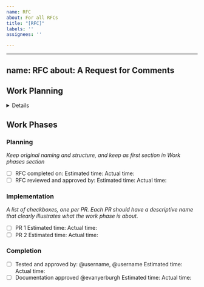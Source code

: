 ```yaml
---
name: RFC
about: For all RFCs
title: "[RFC]"
labels: ''
assignees: ''

---
```


---
name: RFC
about: A Request for Comments
---

## Work Planning

<details>
  <summary>Details</summary>

<h2 id="table-of-contents">Table of Contents</h2>

- [Housekeeping](#housekeeping)
- [Named Concepts](#named-concepts)
- [Summary](#summary)
- [Reference-Level Explanation](#reference-level-explanation)
- [Alternatives](#alternatives)
  * [Rationale](#rationale)
- [Drawbacks](#drawbacks)
- [Useful References](#useful-references)
- [Unresolved questions](#unresolved-questions)
- [Parts of the system affected](#parts-of-the-system-affected)
- [Future possibilities](#future-possibilities)
- [Infrastructure](#infrastructure)
- [Testing](#testing)
- [Documentation](#documentation)
- [Version History](#version-history)
- [Recordings](#recordings)
- [Work Phases](#work-phases)

<h2 id="housekeeping">Housekeeping</h2>

*Please add ref in specified format into `RFC` title, e.g `[RFC9999]` if corresponding RFW is `[RFW9999]`.*

*Please add into this `RFC` and related `PR's` titles `[RFC_id]` e.g `[RFC_9999]`.*

ALL BELOW FIELDS ARE REQUIRED

<h2 id="named-concepts">Named Concepts</h2>

*Explain any new concepts introduced in this request.*

<h2 id="summary">Summary</h2>

*Explain in a Single paragraph what this request is about.*

<h2 id="reference-level-explanation">Reference-Level Explanation</h2>

*This section provides a detailed technical overview of the work. The design is explained with enough depth and detail to make it clear how:*

<em>

- The proposed changes interact with other systems (or other parts of the system that is changed)
- The actual implementation will take place
- Known challenges can be readily overcome

</em>

*This section includes practical examples and explain how this proposal makes those examples work.*

*This section becomes the engineering specification and work plan, so it must be sufficiently detailed to faciliate for that.*

<h2 id="alternatives">Alternatives</h2>


*Confirm that alternative approaches have been evaluated and explain those alternatives briefly.*

<h3 id="rationale">Rationale</h3>

<em>

- Why the currently proposed design was selected over alternatives?
- What would be the impact of going with one of the alternative approaches?
- Is the evaluation tentative, or is it recommended to use more time to evaluate different approaches?
</em>

<h2 id="drawbacks">Drawbacks</h2>

*Describe any particular caveats and drawbacks that may arise from fulfilling this particular request?*

<h2 id="useful-rererences">Useful References</h2>

*Describe useful parallels and learnings from other requests, or work in previous projects.*

<em>
  
- What similar work have we already successfully completed?
- Is this something that have already been built by others?
- What other related learnings we have?
- Are there useful academic literature or other articles related with this topic? (provide links)
- Have we built a relevant prototype previously?
- Do we have a rough mock for the UI/UX?
- Do we have a schematic for the system?

</em>

<h2 id="unresolved-questions">Unresolved Questions</h2>

<em>

- What is there that is unresolved (and will be resolved as part of fulfilling this request)?
- Are there other requests with same or similar problems to solve?
  
</em>

<h2 id="parts-of-the-system-affected">Parts of the System Affected</h2>

<em>

- Which parts of the current system are affected by this request?
- What other open requests are closely related with this request?
- Does this request depend on fulfillment of any other request?
- Does any other request depend on the fulfillment of this request?*

</em>
 
<h2 id="future-possibilities">Future possibilities</h2>

*How do you see the particular system or part of the system affected by this request be altered or extended in the future.*

<h2 id="infrastructure">Infrastructure</h2>

*Describe the new infrastructure or changes in current infrastructure required to fulfill this request.*

<h2 id="testing">Testing</h2>

*Describe the kind of testing procedures that are needed as part of fulfilling this request.*

<h2 id="documentation">Documentation</h2>

*Describe the level of documentation fulfilling this request involves. Consider both end-user documentation and developer documentation.*

<h2 id="version-history">Version History</h2>

*History of changes to this RFC. Following semantic versioning pattern and v0.1.2 for style.*

<h2 id="recordings">Recordings</h2>

*Links to audio recordings of related discussion.*

</details>

 
<h2 id="work-phases">Work Phases</h2>

<h3 id="non-coding">Planning</h3>

*Keep original naming and structure, and keep as first section in Work phases section*

- [ ] RFC completed on: 
      Estimated time: 
      Actual time: 
- [ ] RFC reviewed and approved by: 
      Estimated time: 
      Actual time: 

<h3 id="implementation">Implementation</h3>

*A list of checkboxes, one per PR. Each PR should have a descriptive name that clearly illustrates what the work phase is about.*
- [ ] PR 1
      Estimated time: 
      Actual time: 
- [ ] PR 2
      Estimated time: 
      Actual time: 

<h3 id="implementation">Completion</h3>

- [ ] Tested and approved by: @username, @username
      Estimated time: 
      Actual time: 
- [ ] Documentation approved @evanyerburgh
      Estimated time: 
      Actual time: 
